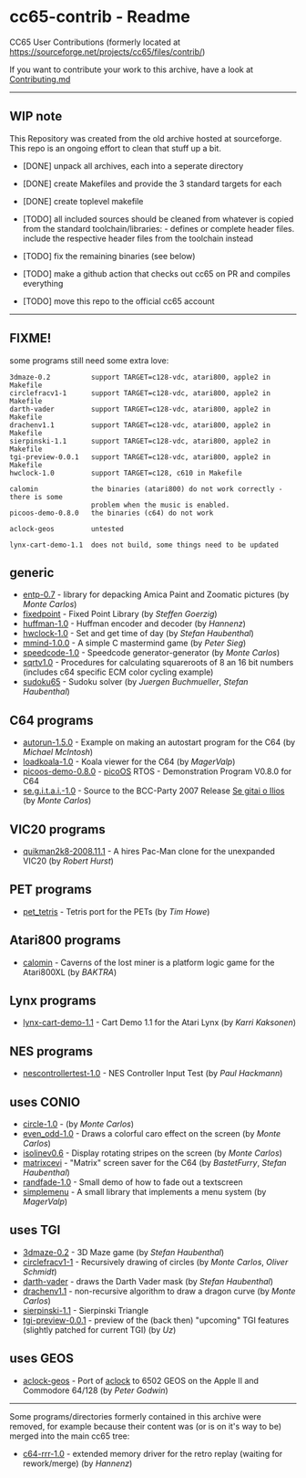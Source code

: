 # cc65-contrib - Readme

CC65 User Contributions (formerly located at https://sourceforge.net/projects/cc65/files/contrib/)

If you want to contribute your work to this archive, have a look at [Contributing.md](Contributing.md)

--------------------------------------------------------------------------------

## WIP note

This Repository was created from the old archive hosted at sourceforge. This
repo is an ongoing effort to clean that stuff up a bit.

- [DONE] unpack all archives, each into a seperate directory
- [DONE] create Makefiles and provide the 3 standard targets for each
- [DONE] create toplevel makefile

- [TODO] all included sources should be cleaned from whatever is copied from the
standard toolchain/libraries:
        - defines or complete header files. include the respective header files
from the toolchain instead
- [TODO] fix the remaining binaries (see below)
- [TODO] make a github action that checks out cc65 on PR and compiles everything
- [TODO] move this repo to the official cc65 account

--------------------------------------------------------------------------------

## FIXME!

some programs still need some extra love:

```
3dmaze-0.2          support TARGET=c128-vdc, atari800, apple2 in Makefile
circlefracv1-1      support TARGET=c128-vdc, atari800, apple2 in Makefile
darth-vader         support TARGET=c128-vdc, atari800, apple2 in Makefile
drachenv1.1         support TARGET=c128-vdc, atari800, apple2 in Makefile
sierpinski-1.1      support TARGET=c128-vdc, atari800, apple2 in Makefile
tgi-preview-0.0.1   support TARGET=c128-vdc, atari800, apple2 in Makefile
hwclock-1.0         support TARGET=c128, c610 in Makefile

calomin             the binaries (atari800) do not work correctly - there is some
                    problem when the music is enabled.
picoos-demo-0.8.0   the binaries (c64) do not work

aclock-geos         untested

lynx-cart-demo-1.1  does not build, some things need to be updated
```

## generic

* [entp-0.7](entp-0.7)                - library for depacking Amica Paint and Zoomatic pictures (by _Monte Carlos_)
* [fixedpoint](fixedpoint)            - Fixed Point Library (by _Steffen Goerzig_)
* [huffman-1.0](huffman-1.0)          - Huffman encoder and decoder (by _Hannenz_)
* [hwclock-1.0](hwclock-1.0)          - Set and get time of day (by _Stefan Haubenthal_)
* [mmind-1.0.0](mmind-1.0.0)          - A simple C mastermind game (by _Peter Sieg_)
* [speedcode-1.0](speedcode-1.0)      - Speedcode generator-generator (by _Monte Carlos_)
* [sqrtv1.0](sqrtv1.0)                - Procedures for calculating squareroots of 8 an 16 bit numbers (includes c64 specific ECM color cycling example)
* [sudoku65](sudoku65)                - Sudoku solver (by _Juergen Buchmueller_, _Stefan Haubenthal_)

## C64 programs

* [autorun-1.5.0](autorun-1.5.0)           - Example on making an autostart program for the C64 (by _Michael McIntosh_)
* [loadkoala-1.0](loadkoala-1.0)           - Koala viewer for the C64 (by _MagerValp_)
* [picoos-demo-0.8.0](picoos-demo-0.8.0)   - [picoOS](https://sourceforge.net/projects/picoos/) RTOS - Demonstration Program V0.8.0 for C64
* [se.g.i.t.a.i.-1.0](se.g.i.t.a.i.-1.0)   - Source to the BCC-Party 2007 Release [Se gitai o Ilios](http://noname.c64.org/csdb/release/?id=56368) (by _Monte Carlos_)

## VIC20 programs

* [quikman2k8-2008.11.1](quikman2k8-2008.11.1)   - A hires Pac-Man clone for the unexpanded VIC20 (by _Robert Hurst_)

## PET programs

* [pet_tetris](pet_tetris)                       - Tetris port for the PETs (by _Tim Howe_)

## Atari800 programs

* [calomin](calomin)                             - Caverns of the lost miner is a platform logic game for the Atari800XL (by _BAKTRA_)

## Lynx programs

* [lynx-cart-demo-1.1](lynx-cart-demo-1.1)       - Cart Demo 1.1 for the Atari Lynx (by _Karri Kaksonen_)

## NES programs

* [nescontrollertest-1.0](nescontrollertest-1.0) - NES Controller Input Test (by _Paul Hackmann_)

## uses CONIO

* [circle-1.0](circle-1.0)               - (by _Monte Carlos_)
* [even_odd-1.0](even_odd-1.0)           - Draws a colorful caro effect on the screen (by _Monte Carlos_)
* [isolinev0.6](isolinev0.6)             - Display rotating stripes on the screen (by _Monte Carlos_)
* [matrixcevi](matrixcevi)               - "Matrix" screen saver for the C64 (by _BastetFurry_, _Stefan Haubenthal_)
* [randfade-1.0](randfade-1.0)           - Small demo of how to fade out a textscreen
* [simplemenu](simplemenu)               - A small library that implements a menu system (by _MagerValp_)

## uses TGI

* [3dmaze-0.2](3dmaze-0.2)               - 3D Maze game (by _Stefan Haubenthal_)
* [circlefracv1-1](circlefracv1-1)       - Recursively drawing of circles (by _Monte Carlos_, _Oliver Schmidt_)
* [darth-vader](darth-vader)             - draws the Darth Vader mask (by _Stefan Haubenthal_)
* [drachenv1.1](drachenv1.1)             - non-recursive algorithm to draw a dragon curve (by _Monte Carlos_)
* [sierpinski-1.1](sierpinski-1.1)       - Sierpinski Triangle
* [tgi-preview-0.0.1](tgi-preview-0.0.1) - preview of the (back then) "upcoming" TGI features (slightly patched for current TGI) (by _Uz_)

## uses GEOS

* [aclock-geos](aclock-geos)             - Port of [aclock](https://github.com/tenox7/aclock) to 6502 GEOS on the Apple II and Commodore 64/128 (by _Peter Godwin_)

---

Some programs/directories formerly contained in this archive were removed, for example because their content was (or is on it's way to be) merged into the main cc65 tree:

* [c64-rrr-1.0](https://github.com/mrdudz/cc65/tree/rremd) - extended memory driver for the retro replay (waiting for rework/merge) (by _Hannenz_)
